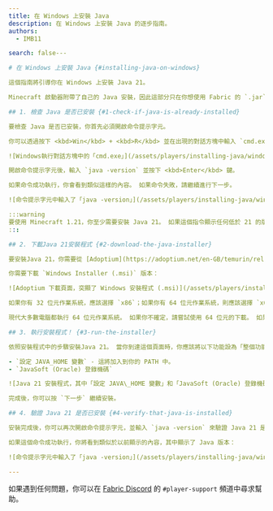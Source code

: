 ```yaml
---
title: 在 Windows 上安裝 Java
description: 在 Windows 上安裝 Java 的逐步指南。
authors:
  - IMB11

search: false---

# 在 Windows 上安裝 Java {#installing-java-on-windows}

這個指南將引導你在 Windows 上安裝 Java 21。

Minecraft 啟動器附帶了自己的 Java 安裝，因此這部分只在你想使用 Fabric 的 `.jar` 安裝程式，或者你想使用 Minecraft 伺服器的 `.jar` 時相關。

## 1. 檢查 Java 是否已安裝 {#1-check-if-java-is-already-installed}

要檢查 Java 是否已安裝，你首先必須開啟命令提示字元。

你可以透過按下 <kbd>Win</kbd> + <kbd>R</kbd> 並在出現的對話方塊中輸入 `cmd.exe` 來執行這項操作。

![Windows執行對話方塊中的「cmd.exe」](/assets/players/installing-java/windows-run-dialog.png)

開啟命令提示字元後，輸入 `java -version` 並按下 <kbd>Enter</kbd> 鍵。

如果命令成功執行，你會看到類似這樣的內容。 如果命令失敗，請繼續進行下一步。

![命令提示字元中輸入了「java -version」](/assets/players/installing-java/windows-java-version.png)

:::warning
要使用 Minecraft 1.21，你至少需要安裝 Java 21。 如果這個指令顯示任何低於 21 的版本，則需要更新現有的 Java 安裝。
:::

## 2. 下載Java 21安裝程式 {#2-download-the-java-installer}

要安裝Java 21，你需要從 [Adoptium](https://adoptium.net/en-GB/temurin/releases/?os=windows\&package=jdk\&version=21) 下載安裝程式。

你需要下載 `Windows Installer (.msi)` 版本：

![Adoptium 下載頁面，突顯了 Windows 安裝程式 (.msi)](/assets/players/installing-java/windows-download-java.png)

如果你有 32 位元作業系統，應該選擇 `x86`；如果你有 64 位元作業系統，則應該選擇 `x64`。

現代大多數電腦都執行 64 位元作業系統。 如果你不確定，請嘗試使用 64 位元的下載。 如果你不確定，請嘗試使用 64 位元的下載。 要檢查 Java 是否已安裝，你首先必須開啟命令提示字元。

## 3. 執行安裝程式！ {#3-run-the-installer}

依照安裝程式中的步驟安裝Java 21。 當你到達這個頁面時，你應該將以下功能設為「整個功能將安裝在本機硬碟上」：

- `設定 JAVA_HOME 變數` - 這將加入到你的 PATH 中。
- `JavaSoft (Oracle) 登錄機碼`

![Java 21 安裝程式，其中「設定 JAVA\_HOME 變數」和「JavaSoft (Oracle) 登錄機碼」已醒目提示](/assets/players/installing-java/windows-wizard-screenshot.png)

完成後，你可以按 `下一步` 繼續安裝。

## 4. 驗證 Java 21 是否已安裝 {#4-verify-that-java-is-installed}

安裝完成後，你可以再次開啟命令提示字元，並輸入 `java -version` 來驗證 Java 21 是否已安裝。

如果這個命令成功執行，你將看到類似於以前顯示的內容，其中顯示了 Java 版本：

![命令提示字元中輸入了「java -version」](/assets/players/installing-java/windows-java-version.png)

---
```


如果遇到任何問題，你可以在 [Fabric Discord](https://discord.gg/v6v4pMv) 的 `#player-support` 頻道中尋求幫助。
